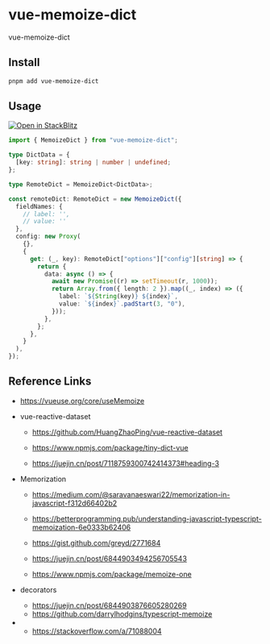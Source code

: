 # vue-memoize-dict

vue-memoize-dict

## Install

```bash
pnpm add vue-memoize-dict
```

## Usage

[![Open in StackBlitz](https://developer.stackblitz.com/img/open_in_stackblitz_small.svg)](https://stackblitz.com/github/yanhao98/vue-memoize-dict?file=packages/playground/src/components/MemoizeDict.vue)

```ts
import { MemoizeDict } from "vue-memoize-dict";

type DictData = {
  [key: string]: string | number | undefined;
};

type RemoteDict = MemoizeDict<DictData>;

const remoteDict: RemoteDict = new MemoizeDict({
  fieldNames: {
    // label: '',
    // value: ''
  },
  config: new Proxy(
    {},
    {
      get: (_, key): RemoteDict["options"]["config"][string] => {
        return {
          data: async () => {
            await new Promise((r) => setTimeout(r, 1000));
            return Array.from({ length: 2 }).map((_, index) => ({
              label: `${String(key)} ${index}`,
              value: `${index}`.padStart(3, "0"),
            }));
          },
        };
      },
    }
  ),
});
```

## Reference Links

- https://vueuse.org/core/useMemoize

- vue-reactive-dataset

  - https://github.com/HuangZhaoPing/vue-reactive-dataset

  - https://www.npmjs.com/package/tiny-dict-vue

  - https://juejin.cn/post/7118759300742414373#heading-3

- Memorization

  - https://medium.com/@saravanaeswari22/memorization-in-javascript-f312d66402b2

  - https://betterprogramming.pub/understanding-javascript-typescript-memoization-6e0333b62406

  - https://gist.github.com/greyd/2771684

  - https://juejin.cn/post/6844903494256705543
  - https://www.npmjs.com/package/memoize-one

- decorators
  - https://juejin.cn/post/6844903876605280269
  - https://github.com/darrylhodgins/typescript-memoize
-
  - https://stackoverflow.com/a/71088004
